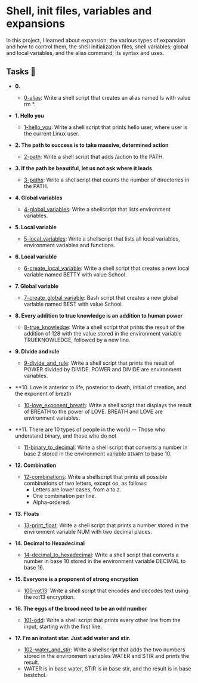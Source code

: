 # Shell, init files, variables and expansions

In this project, I learned about expansion; the various types of expansion and how to
control them, the shell initialization files, shell variables; global and local variables,
and the alias command; its syntax and uses. 

## Tasks :page_with_curl:

* **0. <o>**
  * [0-alias](./0-alias): Write a shell script that creates an alias named ls with value rm *.

* **1. Hello you**
  * [1-hello_you](./1-hello_you): Write a shell script that prints hello user, where user is the
  current Linux user.

* **2. The path to success is to take massive, determined action**
  * [2-path](./2-path): Write a shell script that adds /action to the PATH.

* **3. If the path be beautiful, let us not ask where it leads**
  * [3-paths](./3-paths): Write a shellscript that counts the number of directories in the PATH.

* **4. Global variables**
  * [4-global_variables](./4-global_variables): Write a shellscript that lists environment variables.

* **5. Local variable**
  * [5-local_variables](./5-local_variables): Write a shellscript that lists all local variables,
  environment variables and functions.

* **6. Local variable**
  * [6-create_local_variable](./6-create_local_variable): Write a shell script that creates a
 new local variable named BETTY with value School.

* **7. Global variable**
  * [7-create_global_variable](./7-create_global_variable): Bash script that
  creates a new global variable named BEST with value School.

* **8. Every addition to true knowledge is an addition to human power**
  * [8-true_knowledge](./8-true_knowledge): Write a shell script that prints the result of the
  addition of 128 with the value stored in the environment variable
  TRUEKNOWLEDGE, followed by a new line.

* **9. Divide and rule**
  * [9-divide_and_rule](./9-divide_and_rule): Write a shell script that prints the result of 
 POWER divided by DIVIDE. POWER and DIVIDE are environment variables.

* **10. Love is anterior to life, posterior to death, initial of creation, and the exponent of breath
  * [10-love_exponent_breath](./10-love_exponent_breath): Write a shell script that displays the
  result of BREATH to the power of LOVE. BREATH and LOVE are environment variables.

* **11. There are 10 types of people in the world -- Those who understand binary, and those who do not
  * [11-binary_to_decimal](./11-binary_to_decimal): Write a shell script that converts a number in base 
 2 stored in the environment variable `BINARY` to base 10.

* **12. Combination**
  * [12-combinations](./12-combinations): Write a shellscript that prints all possible combinations
  of two letters, except oo, as follows:
    * Letters are lower cases, from a to z.
    * One combination per line.
    * Alpha-ordered.

* **13. Floats**
  * [13-print_float](./13-print_float): Write a shell script that prints a number stored in the
  environment variable NUM with two decimal places.

* **14. Decimal to Hexadecimal**
  * [14-decimal_to_hexadecimal](./14-decimal_to_hexadecimal): Write a shell script that 
 converts a number in base 10 stored in the environment variable DECIMAL to base 16.

* **15. Everyone is a proponent of strong encryption**
  * [100-rot13](./100-rot13): Write a shell script that encodes and decodes text using the rot13
  encryption.

* **16. The eggs of the brood need to be an odd number**
  * [101-odd](./101-odd): Write a shell script that prints every other line from the input,
  starting with the first line.

* **17. I'm an instant star. Just add water and stir.**
  * [102-water_and_stir](./102-water_and_stir): Write a shellscript that adds the two numbers
  stored in the environment variables WATER and STIR and prints the result.
  * WATER is in base water, STIR is in base stir, and the result is in base bestchol.
